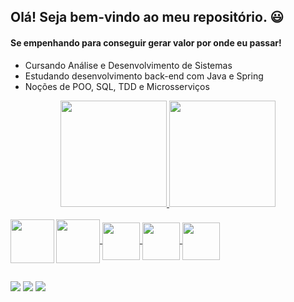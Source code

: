 ## Olá! Seja bem-vindo ao meu repositório. 😃
####  Se empenhando para conseguir gerar valor por onde eu passar!
- Cursando Análise e Desenvolvimento de Sistemas
- Estudando desenvolvimento back-end com Java e Spring
- Noções de POO, SQL, TDD e Microsserviços

<div align="center">
  <a href="https://github.com/dhericslater">
  <img height="170em" src="https://github-readme-stats.vercel.app/api?username=dhericslater&show_icons=true&theme=dark&include_all_commits=true&count_private=true"/>
  <img height="170em" src="https://github-readme-stats.vercel.app/api/top-langs/?username=dhericslater&layout=compact&langs_count=7&theme=dark"/>
</div>
<div style="display: inline_block"><br>
  <img align="left" height="70" whidth="90"
       src="https://cdn.jsdelivr.net/gh/devicons/devicon/icons/spring/spring-original-wordmark.svg" />
  <img align="center" height="70" whidth="90" src="https://cdn.jsdelivr.net/gh/devicons/devicon/icons/java/java-original-wordmark.svg" />
  <img align="center" height="60" whidth="80" src="https://cdn.jsdelivr.net/gh/devicons/devicon/icons/html5/html5-original.svg" />
  <img align="center" height="60" whidth="80"  src="https://cdn.jsdelivr.net/gh/devicons/devicon/icons/css3/css3-original.svg" />
  <img align="center" height="60" whidth="80"  src="https://cdn.jsdelivr.net/gh/devicons/devicon/icons/javascript/javascript-original.svg" />

  
</div>
  

##
<div> 
  <a href="https://www.instagram.com/dev.slater/" target="_blank"><img src="https://img.shields.io/badge/-Instagram-%23E4405F?style=for-the-badge&logo=instagram&logoColor=white" target="_blank"></a>
  <a href = "mailto:dheric.slater@gmail.com"><img src="https://img.shields.io/badge/-Gmail-%23333?style=for-the-badge&logo=gmail&logoColor=white" target="_blank"></a>
  <a href="https://www.linkedin.com/in/dh%C3%A9ric-slater-62b9481a6/" target="_blank"><img src="https://img.shields.io/badge/-LinkedIn-%230077B5?style=for-the-badge&logo=linkedin&logoColor=white" target="_blank"></a>  
</div>
